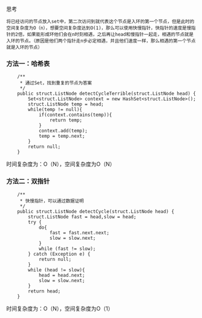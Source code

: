 思考

    将已经访问的节点放入set中，第二次访问到就代表这个节点是入环的第一个节点，但是此时的空间复杂度为O（n），想要空间复杂度达到O(1)，那么可以使用快慢指针，快指针的速度是慢指针的2倍，如果能形成环他们会在n时刻相遇，之后再让head和慢指针一起走，相遇的节点就是入环的节点。（原因是他们两个指针走n步必定相遇，并且他们速度一样，那么相遇的第一个节点就是入环的节点）

### 方法一：哈希表

~~~
    /**
     * 通过Set，找到重复的节点为答案
     */
    public struct.ListNode detectCycleTerrible(struct.ListNode head) {
        Set<struct.ListNode> context = new HashSet<struct.ListNode>();
        struct.ListNode temp = head;
        while(temp != null){
            if(context.contains(temp)){
                return temp;
            }
            context.add(temp);
            temp = temp.next;
        }
        return null;
    }
~~~

时间复杂度为：O（N），空间复杂度为O（N）

### 方法二：双指针

~~~
    /**
     * 快慢指针，可以通过数据证明
     */
    public struct.ListNode detectCycle(struct.ListNode head) {
        struct.ListNode fast = head,slow = head;
        try {
            do{
                fast = fast.next.next;
                slow = slow.next;
            }
            while (fast != slow);
        } catch (Exception e) {
            return null;
        }
        while (head != slow){
            head = head.next;
            slow = slow.next;
        }
        return head;
    }
~~~

时间复杂度为：O（N），空间复杂度为O（1）
